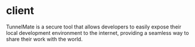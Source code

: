 # client

TunnelMate is a secure tool that allows developers to easily expose their local development environment to the internet, providing a seamless way to share their work with the world.

